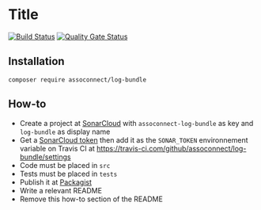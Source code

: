 # Title

[![Build Status](https://travis-ci.org/assoconnect/log-bundle.svg?branch=master)](https://travis-ci.org/assoconnect/log-bundle)
[![Quality Gate Status](https://sonarcloud.io/api/project_badges/measure?project=assoconnect-log-bundle&metric=alert_status)](https://sonarcloud.io/dashboard?id=assoconnect-log-bundle)

## Installation

```
composer require assoconnect/log-bundle
```

## How-to

* Create a project at [SonarCloud](https://sonarcloud.io/projects/create) with `assoconnect-log-bundle` as key and `log-bundle` as display name
* Get a [SonarCloud token](https://sonarcloud.io/account/security/) then add it as the `SONAR_TOKEN` environnement variable on Travis CI at https://travis-ci.com/github/assoconnect/log-bundle/settings
* Code must be placed in `src`
* Tests must be placed in `tests`
* Publish it at [Packagist](https://packagist.org/packages/submit)
* Write a relevant README
* Remove this how-to section of the README
